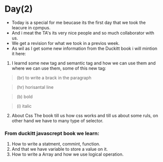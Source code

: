 # Day(2)
* Today is a special for me beucase its the first day that we took the leacure in cpmpus.
* And i meat the TA's its very nice people and so much collaborator with us.
* We get a revision for what we took in a previos week.
* As wil as I get some new information from the Duckitt book i will mintion it here:
1. I learnd some new tag and semantic tag and how we can use them and where we can use them, some of this new tag:
> (br) to write a brack in the paragraph 

> (hr) horisantal line 

> (b) bold

> (i) italic 

2. About Css The book till us how css works and till us about some ruls, on other hand we have to many type of selector.

### From duckitt javascrept book we learn:

1. How to write a statment, commint, function.
2. And that we have variable to store a value on it.
3. How to write a Array and how we use logical operation.
